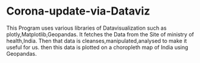 # Corona-update-via-Dataviz
This Program uses various libraries of Datavisualization such as plotly,Matplotlib,Geopandas.
It fetches the Data from the Site of ministry of health,India.
Then that data is cleanses,manipulated,analysed to make it useful for us.
then this data is plotted on a choropleth map of India using Geopandas.
